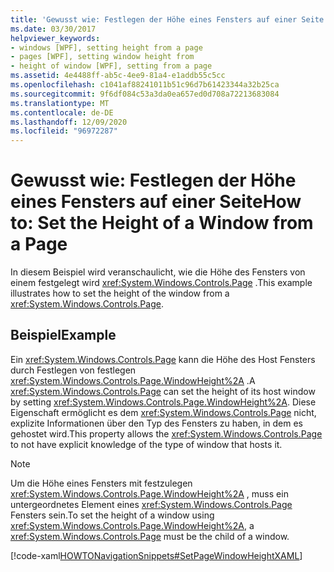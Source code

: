 ```yaml
---
title: 'Gewusst wie: Festlegen der Höhe eines Fensters auf einer Seite'
ms.date: 03/30/2017
helpviewer_keywords:
- windows [WPF], setting height from a page
- pages [WPF], setting window height from
- height of window [WPF], setting from a page
ms.assetid: 4e4488ff-ab5c-4ee9-81a4-e1addb55c5cc
ms.openlocfilehash: c1041af88241011b51c96d7b61423344a32b25ca
ms.sourcegitcommit: 9f6df084c53a3da0ea657ed0d708a72213683084
ms.translationtype: MT
ms.contentlocale: de-DE
ms.lasthandoff: 12/09/2020
ms.locfileid: "96972287"
---
```

# <a name="how-to-set-the-height-of-a-window-from-a-page"></a><span data-ttu-id="6d6e2-102">Gewusst wie: Festlegen der Höhe eines Fensters auf einer Seite</span><span class="sxs-lookup"><span data-stu-id="6d6e2-102">How to: Set the Height of a Window from a Page</span></span>
<span data-ttu-id="6d6e2-103">In diesem Beispiel wird veranschaulicht, wie die Höhe des Fensters von einem festgelegt wird <xref:System.Windows.Controls.Page> .</span><span class="sxs-lookup"><span data-stu-id="6d6e2-103">This example illustrates how to set the height of the window from a <xref:System.Windows.Controls.Page>.</span></span>  
  
## <a name="example"></a><span data-ttu-id="6d6e2-104">Beispiel</span><span class="sxs-lookup"><span data-stu-id="6d6e2-104">Example</span></span>  
 <span data-ttu-id="6d6e2-105">Ein <xref:System.Windows.Controls.Page> kann die Höhe des Host Fensters durch Festlegen von festlegen <xref:System.Windows.Controls.Page.WindowHeight%2A> .</span><span class="sxs-lookup"><span data-stu-id="6d6e2-105">A <xref:System.Windows.Controls.Page> can set the height of its host window by setting <xref:System.Windows.Controls.Page.WindowHeight%2A>.</span></span> <span data-ttu-id="6d6e2-106">Diese Eigenschaft ermöglicht es dem <xref:System.Windows.Controls.Page> nicht, explizite Informationen über den Typ des Fensters zu haben, in dem es gehostet wird.</span><span class="sxs-lookup"><span data-stu-id="6d6e2-106">This property allows the <xref:System.Windows.Controls.Page> to not have explicit knowledge of the type of window that hosts it.</span></span>  
  
> [!NOTE]
> <span data-ttu-id="6d6e2-107">Um die Höhe eines Fensters mit festzulegen <xref:System.Windows.Controls.Page.WindowHeight%2A> , muss ein untergeordnetes Element eines <xref:System.Windows.Controls.Page> Fensters sein.</span><span class="sxs-lookup"><span data-stu-id="6d6e2-107">To set the height of a window using <xref:System.Windows.Controls.Page.WindowHeight%2A>, a <xref:System.Windows.Controls.Page> must be the child of a window.</span></span>  
  
 [!code-xaml[HOWTONavigationSnippets#SetPageWindowHeightXAML](~/samples/snippets/csharp/VS_Snippets_Wpf/HOWTONavigationSnippets/CSharp/SetWindowHeightPage.xaml#setpagewindowheightxaml)]
